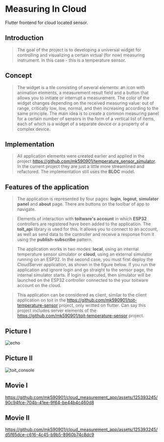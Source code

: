 # Measuring In Cloud

Flutter frontend for cloud located sensor.

## Introduction

>The goal of the project is to developing a universal widget for controlling and visualizing a certain virtual (for now) measuring instrument. In this case - this is a temperature sensor.

## Concept

>The widget is a tile consisting of several elements: an icon with animation elements, a measurement result field and a button that allows you to initiate or interrupt a measurement. The color of the widget changes depending on the received measuring value: out of range, critically low, low, normal, and then increasing according to the same principle. The main idea is to create a common measuring panel for a certain number of sensors in the form of a vertical list of items, each of which is a widget of a separate device or a property of a complex device.

## Implementation

>All application elements were created earlier and applied in the project https://github.com/mk590901/temperature_sensor_simulator. In the current project they are just a little more streamlined and refactored. The implementation still uses the **BLOC** model.

## Features of the application

>The application is represented by four pages: **login**, **logout**, **simulator panel** and **about** page. There are buttons on the toolbar of app to navigate.

>Elements of interaction with **toitware's account** in which **ESP32** controllers are registered have been added to the application. The **toit_api** library is used for this. It allows you to connect to an account, as well as send data to the controller and receive a response from it using the **publish-subscribe** pattern.

>The application works in two modes: **local**, using an internal temperature sensor simulator or **cloud**, using an external simulator running on an ESP32. In the second case, you must first deploy the CloudServer application, as shown in the figure below. If you run the application and ignore login and go straight to the sensor page, the internal simulator starts. If login is executed, then simulator will be launched on the ESP32 controller connected to the your toitware account on the cloud.

>This application can be considered as client, similar to the client application on toit in the https://github.com/mk590901/toit-temperature-sensor project, only writted on flutter. Can say this project includes server elements of the https://github.com/mk590901/toit-temperature-sensor project.

## Picture I

![echo](https://github.com/mk590901/cloud_measurement_app/assets/125393245/0f13bf06-09d9-4af7-9cf4-ea934f09f6d0)

## Picture II

![toit_console](https://github.com/mk590901/cloud_measurement_app/assets/125393245/fcc3bd81-5ee6-4537-8371-2e92af36a415)


## Movie I

https://github.com/mk590901/cloud_measurement_app/assets/125393245/90c94fce-704b-41ee-9f64-be44b4c460d8

## Movie II

https://github.com/mk590901/cloud_measurement_app/assets/125393245/d5f65dce-c616-4c45-b9b5-8960b74c8dc9


